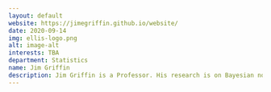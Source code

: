 ```yaml
---
layout: default
website: https://jimegriffin.github.io/website/
date: 2020-09-14
img: ellis-logo.png
alt: image-alt
interests: TBA
department: Statistics
name: Jim Griffin
description: Jim Griffin is a Professor. His research is on Bayesian nonparametric methods, computation for Bayesian inference, functional data analysis, high-dimensional regression, and time series modelling. His work has found applications in biology, economics, the environment, finance, medicine, and elite sporting performance. He supervises two PhD students at UCL and one PhD student at the University of Kent. He is an associate editor of Statistics and Computing, and Bayesian Analysis, and was an associated editor of the Journal of the Royal Statistical Society, Series B from 2013-7. His main collaborators are Mark Steel (Warwick), Eleni Matechou (Kent), Maria Kalli (Kent) and James Hopker (Kent).
---
```

